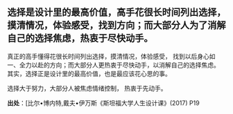 ## 选择是设计里的最高价值，高手花很长时间列出选择，摸清情况，体验感受，找到方向；而大部分人为了消解自己的选择焦虑，热衷于尽快动手。

真正的高手懂得花很长时间列出选择，摸清情况，体验感受，
找到以后身心如一、全力以赴的方向；而大部分人更热衷于尽快动手，以消解自己的选择焦虑。 其实，选择正是设计里的最高价值，也是最应该花心思的事。

选择大于努力，大部分人被焦虑情绪控制， 热衷于先动手。

**出处**：[比尔•博内特,戴夫•伊万斯《斯坦福大学人生设计课》(2017) P19


